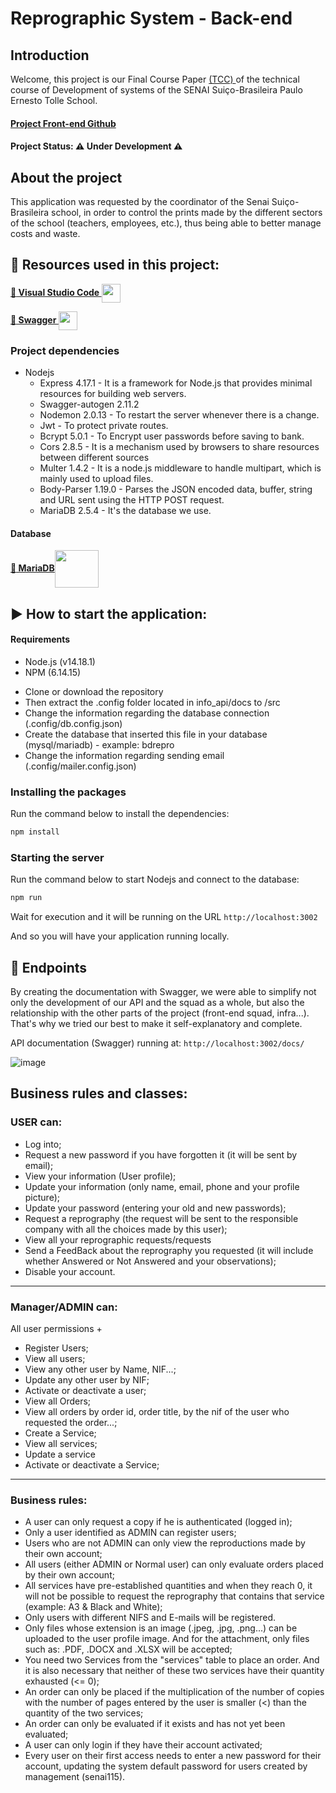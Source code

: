 # Reprographic System - Back-end


## Introduction
Welcome, this project is our Final Course Paper <a href="https://pt.wikipedia.org/wiki/Trabalho_de_conclus%C3%A3o_de_curso"> (TCC) </a> of the technical course of Development of systems of the SENAI Suiço-Brasileira Paulo Ernesto Tolle School.

#### [Project Front-end Github](https://github.com/ViictorSR388/reprografia_front-end)

#### Project Status: ⚠️ Under Development ⚠️

## About the project
This application was requested by the coordinator of the Senai Suiço-Brasileira school, in order to control the prints made by the different sectors of the school (teachers, employees, etc.), thus being able to better manage costs and waste.

## 📌 Resources used in this project:


 **<a href="https://code.visualstudio.com/Download">:small_blue_diamond: Visual Studio Code </a>**<img align="center" height="30" width="30" src ="https://cdn.freebiesupply.com/logos/large/2x/visual-studio-code-logo-png-transparent.png" style="max-width:100%;"></img>

**<a href="https://swagger.io">:small_blue_diamond: Swagger </a>**<img align="center" height="30" width="30" src="https:// upload.wikimedia.org/wikipedia/commons/a/ab/Swagger-logo.png" style="max-width:100%;"></img>


### Project dependencies
- Nodejs
  * Express 4.17.1 - It is a framework for Node.js that provides minimal resources for building web servers.
  * Swagger-autogen 2.11.2
  * Nodemon 2.0.13 - To restart the server whenever there is a change.
  * Jwt - To protect private routes.
  * Bcrypt 5.0.1 - To Encrypt user passwords before saving to bank.
  * Cors 2.8.5 - It is a mechanism used by browsers to share resources between different sources
  * Multer 1.4.2 - It is a node.js middleware to handle multipart, which is mainly used to upload files.
  * Body-Parser 1.19.0 - Parses the JSON encoded data, buffer, string and URL sent using the HTTP POST request.
  * MariaDB 2.5.4 - It's the database we use.

#### Database

**<a href="https://mariadb.org">:small_blue_diamond: MariaDB</a>**<img align="center" height="60" width="70" src="https:// www.softizy.com/blog/wp-content/uploads/2014/05/mariadb.png" style="max-width:100%;"></img>


## :arrow_forward: How to start the application:

#### Requirements

- Node.js (v14.18.1)
- NPM (6.14.15)

 * Clone or download the repository<br>
 * Then extract the .config folder located in info_api/docs to /src <br>
 * Change the information regarding the database connection (.config/db.config.json)<br>
 * Create the database that inserted this file in your database (mysql/mariadb) - example: bdrepro <br>
 * Change the information regarding sending email (.config/mailer.config.json)


### Installing the packages

Run the command below to install the dependencies:
``` bash
npm install
```

### Starting the server

Run the command below to start Nodejs and connect to the database:
``` bash
npm run
```

Wait for execution and it will be running on the URL `http://localhost:3002`
<br>

And so you will have your application running locally.
<br>


## :triangular_flag_on_post: Endpoints

By creating the documentation with Swagger, we were able to simplify not only the development of our API and the squad as a whole, but also the relationship with the other parts of the project (front-end squad, infra...). That's why we tried our best to make it self-explanatory and complete.

API documentation (Swagger) running at: `http://localhost:3002/docs/`

![image](https://raw.githubusercontent.com/Squad-Back-End/reprography-nodejs/master/info_api/screenshots/swagger/swagger.png)


## Business rules and classes:

### USER can:

- Log into;
- Request a new password if you have forgotten it (it will be sent by email);
- View your information (User profile);
- Update your information (only name, email, phone and your profile picture);
- Update your password (entering your old and new passwords);
- Request a reprography (the request will be sent to the responsible company with all the choices made by this user);
- View all your reprographic requests/requests
- Send a FeedBack about the reprography you requested (it will include whether Answered or Not Answered and your observations);
- Disable your account.

--------------------------------------------

### Manager/ADMIN can:

All user permissions +

- Register Users;
- View all users;
- View any other user by Name, NIF...;
- Update any other user by NIF;
- Activate or deactivate a user;
- View all Orders;
- View all orders by order id, order title, by the nif of the user who requested the order...;
- Create a Service;
- View all services;
- Update a service
- Activate or deactivate a Service;

--------------------------------------------

### Business rules:

- A user can only request a copy if he is authenticated (logged in);
- Only a user identified as ADMIN can register users;
- Users who are not ADMIN can only view the reproductions made by their own account;
- All users (either ADMIN or Normal user) can only evaluate orders placed by their own account;
- All services have pre-established quantities and when they reach 0, it will not be possible to request the reprography that contains that service (example: A3 & Black and White);
- Only users with different NIFS and E-mails will be registered.
- Only files whose extension is an image (.jpeg, .jpg, .png...) can be uploaded to the user profile image. And for the attachment, only files such as: .PDF, .DOCX and .XLSX will be accepted;
- You need two Services from the "services" table to place an order. And it is also necessary that neither of these two services have their quantity exhausted (<= 0);
- An order can only be placed if the multiplication of the number of copies with the number of pages entered by the user is smaller (<) than the quantity of the two services;
- An order can only be evaluated if it exists and has not yet been evaluated;
- A user can only login if they have their account activated;
- Every user on their first access needs to enter a new password for their account, updating the system default password for users created by management (senai115).
